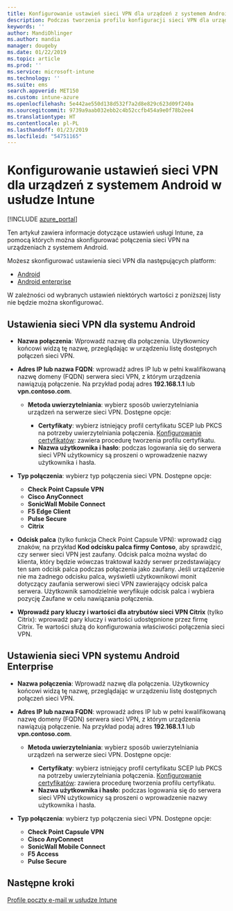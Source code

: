 ```yaml
---
title: Konfigurowanie ustawień sieci VPN dla urządzeń z systemem Android w usłudze Microsoft Intune — Azure | Microsoft Docs
description: Podczas tworzenia profilu konfiguracji sieci VPN dla urządzeń z systemem Android i urządzeń z programem Android for Work wprowadź nazwę połączenia, adres IP lub nazwę FQDN serwera sieci VPN, wybierz sposób uwierzytelniania użytkowników przy użyciu serwera sieci VPN, a następnie wybierz typ połączenia Citrix, SonicWall, Check Point Capsule, Pulse Secure i Microsoft Edge.
keywords: ''
author: MandiOhlinger
ms.author: mandia
manager: dougeby
ms.date: 01/22/2019
ms.topic: article
ms.prod: ''
ms.service: microsoft-intune
ms.technology: ''
ms.suite: ems
search.appverid: MET150
ms.custom: intune-azure
ms.openlocfilehash: 5e442ae550d138d532f7a2d8e829c623d09f240a
ms.sourcegitcommit: 9739a9aab032ebb2c4b52ccfb454a9e0f78b2ee4
ms.translationtype: HT
ms.contentlocale: pl-PL
ms.lasthandoff: 01/23/2019
ms.locfileid: "54751165"
---
```

# <a name="configure-vpn-settings-for-devices-running-android-in-intune"></a>Konfigurowanie ustawień sieci VPN dla urządzeń z systemem Android w usłudze Intune

[!INCLUDE [azure_portal](./includes/azure_portal.md)]

Ten artykuł zawiera informacje dotyczące ustawień usługi Intune, za pomocą których można skonfigurować połączenia sieci VPN na urządzeniach z systemem Android.

Możesz skonfigurować ustawienia sieci VPN dla następujących platform:

- [Android](#android-vpn-settings)
- [Android enterprise](#android-enterprise-vpn-settings)

W zależności od wybranych ustawień niektórych wartości z poniższej listy nie będzie można skonfigurować.

## <a name="android-vpn-settings"></a>Ustawienia sieci VPN dla systemu Android

- **Nazwa połączenia**: Wprowadź nazwę dla połączenia. Użytkownicy końcowi widzą tę nazwę, przeglądając w urządzeniu listę dostępnych połączeń sieci VPN.
- **Adres IP lub nazwa FQDN**: wprowadź adres IP lub w pełni kwalifikowaną nazwę domeny (FQDN) serwera sieci VPN, z którym urządzenia nawiązują połączenie. Na przykład podaj adres **192.168.1.1** lub **vpn.contoso.com**.

  - **Metoda uwierzytelniania**: wybierz sposób uwierzytelniania urządzeń na serwerze sieci VPN. Dostępne opcje:

    - **Certyfikaty**: wybierz istniejący profil certyfikatu SCEP lub PKCS na potrzeby uwierzytelniania połączenia. [Konfigurowanie certyfikatów](certificates-configure.md): zawiera procedurę tworzenia profilu certyfikatu.
    - **Nazwa użytkownika i hasło**: podczas logowania się do serwera sieci VPN użytkownicy są proszeni o wprowadzenie nazwy użytkownika i hasła.

- **Typ połączenia**: wybierz typ połączenia sieci VPN. Dostępne opcje:

  - **Check Point Capsule VPN**
  - **Cisco AnyConnect**
  - **SonicWall Mobile Connect**
  - **F5 Edge Client**
  - **Pulse Secure**
  - **Citrix**

- **Odcisk palca** (tylko funkcja Check Point Capsule VPN): wprowadź ciąg znaków, na przykład **Kod odcisku palca firmy Contoso**, aby sprawdzić, czy serwer sieci VPN jest zaufany. Odcisk palca można wysłać do klienta, który będzie wówczas traktował każdy serwer przedstawiający ten sam odcisk palca podczas połączenia jako zaufany. Jeśli urządzenie nie ma żadnego odcisku palca, wyświetli użytkownikowi monit dotyczący zaufania serwerowi sieci VPN zawierający odcisk palca serwera. Użytkownik samodzielnie weryfikuje odcisk palca i wybiera pozycję Zaufane w celu nawiązania połączenia.
- **Wprowadź pary kluczy i wartości dla atrybutów sieci VPN Citrix** (tylko Citrix): wprowadź pary kluczy i wartości udostępnione przez firmę Citrix. Te wartości służą do konfigurowania właściwości połączenia sieci VPN.

## <a name="android-enterprise-vpn-settings"></a>Ustawienia sieci VPN systemu Android Enterprise

- **Nazwa połączenia**: Wprowadź nazwę dla połączenia. Użytkownicy końcowi widzą tę nazwę, przeglądając w urządzeniu listę dostępnych połączeń sieci VPN.
- **Adres IP lub nazwa FQDN**: wprowadź adres IP lub w pełni kwalifikowaną nazwę domeny (FQDN) serwera sieci VPN, z którym urządzenia nawiązują połączenie. Na przykład podaj adres **192.168.1.1** lub **vpn.contoso.com**.

  - **Metoda uwierzytelniania**: wybierz sposób uwierzytelniania urządzeń na serwerze sieci VPN. Dostępne opcje:
  
    - **Certyfikaty**: wybierz istniejący profil certyfikatu SCEP lub PKCS na potrzeby uwierzytelniania połączenia. [Konfigurowanie certyfikatów](certificates-configure.md): zawiera procedurę tworzenia profilu certyfikatu.
    - **Nazwa użytkownika i hasło**: podczas logowania się do serwera sieci VPN użytkownicy są proszeni o wprowadzenie nazwy użytkownika i hasła.

- **Typ połączenia**: wybierz typ połączenia sieci VPN. Dostępne opcje:

  - **Check Point Capsule VPN**
  - **Cisco AnyConnect**
  - **SonicWall Mobile Connect**
  - **F5 Access**
  - **Pulse Secure**

## <a name="next-steps"></a>Następne kroki
[Profile poczty e-mail w usłudze Intune](vpn-settings-configure.md)
